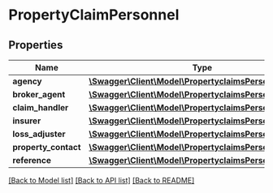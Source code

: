 # PropertyClaimPersonnel

## Properties
Name | Type | Description | Notes
------------ | ------------- | ------------- | -------------
**agency** | [**\Swagger\Client\Model\PropertyclaimsPersonnelAgency**](PropertyclaimsPersonnelAgency.md) |  | [optional] 
**broker_agent** | [**\Swagger\Client\Model\PropertyclaimsPersonnelAgency**](PropertyclaimsPersonnelAgency.md) |  | [optional] 
**claim_handler** | [**\Swagger\Client\Model\PropertyclaimsPersonnelAgency**](PropertyclaimsPersonnelAgency.md) |  | [optional] 
**insurer** | [**\Swagger\Client\Model\PropertyclaimsPersonnelAgency**](PropertyclaimsPersonnelAgency.md) |  | [optional] 
**loss_adjuster** | [**\Swagger\Client\Model\PropertyclaimsPersonnelAgency**](PropertyclaimsPersonnelAgency.md) |  | [optional] 
**property_contact** | [**\Swagger\Client\Model\PropertyclaimsPersonnelAgency**](PropertyclaimsPersonnelAgency.md) |  | [optional] 
**reference** | [**\Swagger\Client\Model\PropertyclaimsPersonnelAgency**](PropertyclaimsPersonnelAgency.md) |  | [optional] 

[[Back to Model list]](../README.md#documentation-for-models) [[Back to API list]](../README.md#documentation-for-api-endpoints) [[Back to README]](../README.md)


